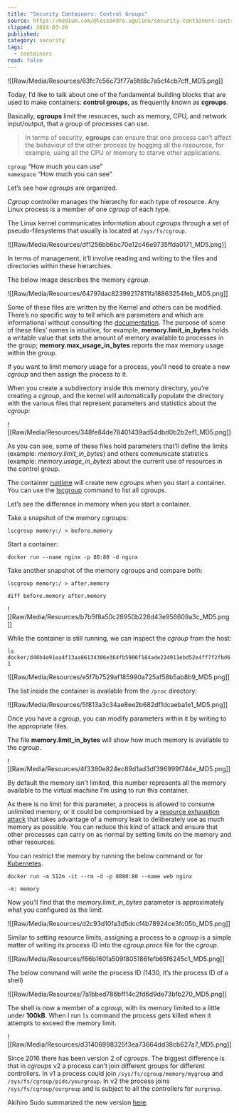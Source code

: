 ```yaml
---
title: "Security Containers: Control Groups"
source: https://medium.com/@lessandro.ugulino/security-containers-control-groups-6a50dc5a6069
clipped: 2024-03-20
published: 
category: security
tags:
  - containers
read: false
---
```


![[Raw/Media/Resources/63fc7c56c73f77a5fd8c7a5cf4cb7cff_MD5.png]]

Today, I’d like to talk about one of the fundamental building blocks that are used to make containers: **control groups**, as frequently known as **cgroups**.

Basically, **cgroups** limit the resources, such as memory, CPU, and network input/output, that a group of processes can use.

> In terms of security, **cgroups** can ensure that one process can’t affect the behaviour of the other process by hogging all the resources, for example, using all the CPU or memory to starve other applications.

`cgroup` “How much you can use”  
`namespace` “How much you can see”

Let’s see how *cgroups* are organized.

*Cgroup* controller manages the hierarchy for each type of resource. Any Linux process is a member of one *cgroup* of each type.

The Linux kernel communicates information about *cgroups* through a set of pseudo-filesystems that usually is located at `/sys/fs/cgroup`.

![[Raw/Media/Resources/df1256bb6bc70e12c46e9735ffda0171_MD5.png]]

In terms of management, it’ll involve reading and writing to the files and directories within these hierarchies.

The below image describes the memory *cgroup*.

![[Raw/Media/Resources/64797dac82399217811fa18863254feb_MD5.png]]

Some of these files are written by the Kernel and others can be modified. There’s no specific way to tell which are parameters and which are informational without consulting the [documentation](https://www.kernel.org/doc/html/latest/admin-guide/cgroup-v1/memory.html). The purpose of some of these files’ names is intuitive, for example, **memory.limit\_in\_bytes** holds a writable value that sets the amount of memory available to processes in the group; **memory.max\_usage\_in\_bytes** reports the max memory usage within the group.

If you want to limit memory usage for a process, you’ll need to create a new *cgroup* and then assign the process to it.

When you create a subdirectory inside this memory directory, you’re creating a *cgroup*, and the kernel will automatically populate the directory with the various files that represent parameters and statistics about the *cgroup*:

![[Raw/Media/Resources/348fe84de78401439ad54dbd0b2b2ef1_MD5.png]]

As you can see, some of these files hold parameters that’ll define the limits (example: *memory.limit\_in\_bytes*) and others communicate statistics (example: *memory.usage\_in\_bytes*) about the current use of resources in the control group.

The container [runtime](https://kubernetes.io/docs/setup/production-environment/container-runtimes/) will create new *cgroups* when you start a container. You can use the [lscgroup](https://linux.die.net/man/1/lscgroup) command to list all cgroups.

Let’s see the difference in memory when you start a container.

Take a snapshot of the memory cgroups:

`lscgroup memory:/ > before.memory`

Start a container:

`docker run --name nginx -p 80:80 -d nginx`

Take another snapshot of the memory cgroups and compare both:

`lscgroup memory:/ > after.memory`

`diff before.memory after.memory`

![[Raw/Media/Resources/b7b5f8a50c28950b228d43e956609a3c_MD5.png]]

While the container is still running, we can inspect the *cgroup* from the host:

`ls docker/d46b4e91ea4f13aa86134306e364fb5906f184ade224911ebd52e4ff7f2fbd61`

![[Raw/Media/Resources/e5f7b7529af185990a725af58b5ab8b9_MD5.png]]

The list inside the container is available from the `/proc` directory:

![[Raw/Media/Resources/5f813a3c34ae8ee2b682df1dcaeba1e1_MD5.png]]

Once you have a *cgroup*, you can modify parameters within it by writing to the appropriate files.

The file **memory.limit\_in\_bytes** will show how much memory is available to the *cgroup*.

![[Raw/Media/Resources/4f3380e824ec89d1ad3df396999f744e_MD5.png]]

By default the memory isn’t limited, this number represents all the memory available to the virtual machine I’m using to run this container.

As there is no limit for this parameter, a process is allowed to consume unlimited memory, or it could be compromised by a [resource exhaustion attack](https://en.wikipedia.org/wiki/Resource_exhaustion_attack) that takes advantage of a memory leak to deliberately use as much memory as possible. You can reduce this kind of attack and ensure that other processes can carry on as normal by setting limits on the memory and other resources.

You can restrict the memory by running the below command or for [Kubernetes](https://kubernetes.io/docs/concepts/configuration/manage-resources-containers/).

`docker run -m 512m -it --rm -d -p 8080:80 --name web nginx`

`-m: memory`

Now you’ll find that the *memory.limit\_in\_bytes* parameter is approximately what you configured as the limit.

![[Raw/Media/Resources/d2c93d10fa3d5dccf4b78924ce3fc05b_MD5.png]]

Similar to setting resource limits, assigning a process to a *cgroup* is a simple matter of writing its process ID into the *cgroup.procs* file for the *cgroup*.

![[Raw/Media/Resources/f66b160fa509f805186fefb65f6245c1_MD5.png]]

The below command will write the process ID (1430, it’s the process ID of a shell)

![[Raw/Media/Resources/7a1bbed786bff14c2fd6d9de73bfb270_MD5.png]]

The shell is now a member of a *cgroup*, with its memory limited to a little under **100kB**. When I run `ls` command the process gets killed when it attempts to exceed the memory limit.

![[Raw/Media/Resources/d31406998325f3ea73664dd38cb627a7_MD5.png]]

Since 2016 there has been version 2 of *cgroups*. The biggest difference is that in *cgroups* v2 a process can’t join different groups for different controllers. In v1 a process could join `/sys/fs/cgroup/memory/mygroup` and `/sys/fs/cgroup/pids/yourgroup`. In v2 the process joins `/sys/fs/cgroup/ourgroup` and is subject to all the controllers for `ourgroup`.

Akihiro Sudo summarized the new version [here](https://medium.com/nttlabs/cgroup-v2-596d035be4d7).